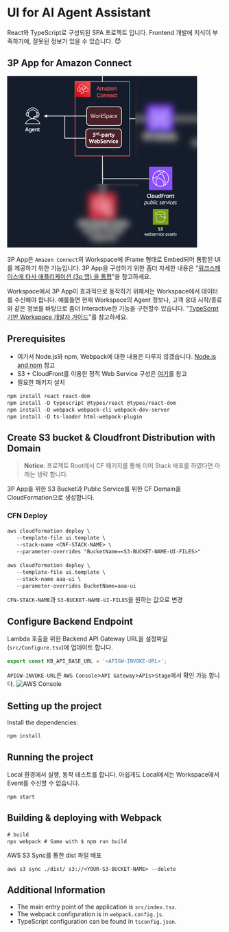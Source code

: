 # UI for AI Agent Assistant

React와 TypeScript로 구성되된 SPA 프로젝트 입니다.
Frontend 개발에 지식이 부족하기에, 잘못된 정보가 있을 수 있습니다. :smiling_imp:

## 3P App for Amazon Connect
![Flow for 3P App](images/flow-for-3p-app.png)

3P App은 `Amazon Connect`의 Workspace에 IFrame 형태로 Embed되어 통합된 UI를 제공하기 위한 기능입니다. 
3P App을 구성하기 위한 좀더 자세한 내용은 "[워크스페이스에 타사 애플리케이션 (3p 앱) 을 통합](https://docs.aws.amazon.com/ko_kr/connect/latest/adminguide/3p-apps.html)"을 참고하세요.

Workspace에서 3P App이 효과적으로 동작하기 위해서는 Workspace에서 데이터를 수신해야 합니다. 
예를들면 현재 Workspace의 Agent 정보나, 고객 응대 시작/종료와 같은 정보를 바탕으로 좀더 Interactive한 기능을 구현할수 있습니다. "[TypeScrpt 기반 Workspace 개발자 가이드](https://docs.aws.amazon.com/ko_kr/agentworkspace/latest/devguide/what-is-service.html)"를 참고하세요.

## Prerequisites
* 여기서 Node.js와 npm, Webpack에 대한 내용은 다루지 않겠습니다. [Node.js and npm](https://nodejs.org/) 참고
* S3 + CloudFront를 이용한 정적 Web Service 구성은 [여기](https://docs.aws.amazon.com/Route53/latest/DeveloperGuide/getting-started-cloudfront-overview.html)를 참고
* 필요한 패키지 설치
```shell
npm install react react-dom
npm install -D typescript @types/react @types/react-dom
npm install -D webpack webpack-cli webpack-dev-server
npm install -D ts-loader html-webpack-plugin
```

## Create S3 bucket & Cloudfront Distribution with Domain
> **Notice**: 프로젝트 Root에서 CF 패키지를 통해 이미 Stack 배포를 하였다면 아래는 생략 합니다.
 
3P App을 위한 S3 Bucket과 Public Service를 위한 CF Domain을 CloudFormation으로 생성합니다. 

### CFN Deploy
```shell
aws cloudformation deploy \
   --template-file ui.template \
   --stack-name <CNF-STACK-NAME> \
   --parameter-overrides "BucketName=<S3-BUCKET-NAME-UI-FILES>"
   
aws cloudformation deploy \
   --template-file ui.template \
   --stack-name aaa-ui \
   --parameter-overrides BucketName=aaa-ui
```
`CFN-STACK-NAME`과 `S3-BUCKET-NAME-UI-FILES`을 원하는 값으로 변경

## Configure Backend Endpoint
Lambda 호출을 위한 Backend API Gateway URL을 설정파일(```src/Configure.tsx```)에 업데이트 합니다.
```typescript
export const KB_API_BASE_URL = '<APIGW-INVOKE-URL>';
```

```APIGW-INVOKE-URL```은 ```AWS Console```>```API Gateway```>```APIs```>```Stage```에서 확인 가능 합니다.
![AWS Console](images/apigw-invoke-url.png)

## Setting up the project
Install the dependencies:
```sheel
npm install 
```

## Running the project
Local 환경에서 실행, 동작 테스트를 합니다.
아쉽게도 Local에서는 Workspace에서 Event를 수신할 수 없습니다.
```shell
npm start
```

## Building & deploying with Webpack
```shell
# build
npx webpack # Same with $ npm run build
```
AWS S3 Sync를 통한 dist 파일 배포
```shell
aws s3 sync ./dist/ s3://<YOUR-S3-BUCKET-NAME> --delete
```

## Additional Information
* The main entry point of the application is `src/index.tsx`.
* The webpack configuration is in `webpack.config.js`.
* TypeScript configuration can be found in `tsconfig.json`.

